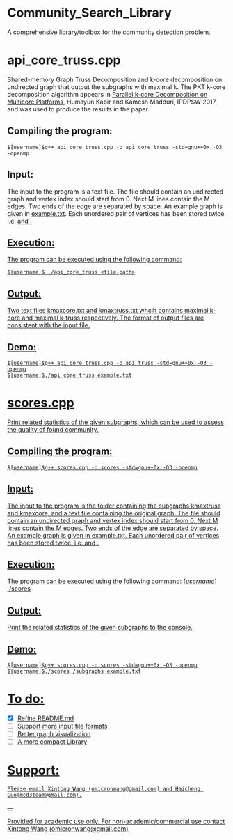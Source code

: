 # Community_Search_Library
A comprehensive library/toolbox for the community detection problem. 

# **********api_core_truss.cpp**********
Shared-memory Graph Truss Decomposition and k-core decomposition on undirected graph that output the subgraphs with maximal k.
The PKT k-core decomposition algorithm appears in [Parallel k-core Decomposition on Multicore Platforms](https://ieeexplore.ieee.org/document/7965211/citations?tabFilter=papers), Humayun Kabir and Kamesh Madduri, IPDPSW 2017, and was used to produce the results in the paper. 


## Compiling the program:
    
    $[username]$g++ api_core_truss.cpp -o api_core_truss -std=gnu++0x -O3 -openmp
    
## Input:
The input to the program is a text file. The file should contain an undirected graph and vertex index should 
start from 0. Next M lines contain the M edges. Two ends of the edge are separated by space. An example graph 
is given in [example.txt](https://github.com/OmicronXin/Community_Search_Library_GZHU/files/6389103/example.txt). Each unordered pair of vertices has been stored twice. i.e. <u> <v> and <v> <u>.
    
## Execution:

The program can be executed using the following command:

    $[username]$ ./api_core_truss <file-path>
    
## Output:

Two text files kmaxcore.txt and kmaxtruss.txt whcih contains maximal k-core and maximal k-truss respectively. 
The format of output files are consistent with the input file.

## Demo:

    $[username]$g++ api_core_truss.cpp -o api_truss -std=gnu++0x -O3 -openmp
    $[username]$./api_core_truss example.txt
    
# scores.cpp

Print related statistics of the given subgraphs, which can be used to assess the quality of found community. 

## Compiling the program:
    
    $[username]$g++ scores.cpp -o scores -std=gnu++0x -O3 -openmp
    
## Input:

The input to the program is the folder containing the subgraphs kmaxtruss and kmaxcore, and a text file containing the original graph. 
The file should contain an undirected graph and vertex index should start from 0. Next M lines contain the M edges. 
Two ends of the edge are separated by space. An example graph is given in [example.txt](https://github.com/OmicronXin/Community_Search_Library_GZHU/files/6389103/example.txt). Each unordered pair of 
vertices has been stored twice. i.e. <u> <v> and <v> <u>. 
    
## Execution:

The program can be executed using the following command:
    $[username]$ ./scores <subgraph-folder-path> <original-file-path>
    
## Output:

Print the related statistics of the given subgraphs to the console.

## Demo:


    $[username]$g++ scores.cpp -o scores -std=gnu++0x -O3 -openmp
    $[username]$./scores /subgraphs example.txt
    
    
# To do:

- [x] Refine README.md
- [ ] Support more input file formats 
- [ ] Better graph visualization
- [ ] A more compact Library

# Support:

    Please email Xintong Wang (omicronwang@gmail.com) and Haicheng Guo(mcd3team@gmail.com).
— 

Provided for academic use only. For non-academic/commercial use contact 
Xintong Wang (omicronwang@gmail.com)
